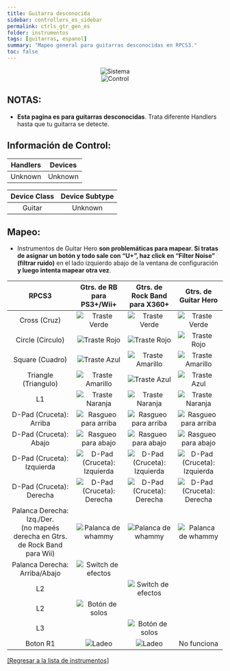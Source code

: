 ```yaml
---
title: Guitarra desconocida
sidebar: controllers_es_sidebar
permalink: ctrls_gtr_gen_es
folder: instrumentos
tags: [guitarras, espanol]
summary: "Mapeo general para guitarras desconocidas en RPCS3."
toc: false
---
```


<div align="center"> <img src="https://rb3pc.milohax.org/images/instruments/plat/myst.png" alt="Sistema" title="Sistema"></div>

<div align="center"> <img src="https://rb3pc.milohax.org/images/instruments/cont/mystcontrollers.png" alt="Control" title="Control"></div>

## NOTAS:  

* **Esta pagina es para guitarras desconocidas**. Trata diferente Handlers hasta que tu guitarra se detecte.

## Información de Control:

| Handlers | Devices |
|:------------------:|:---------------------:|
| Unknown | Unknown |

| Device Class | Device Subtype |
|:------------------:|:---------------------:|
| Guitar | Unknown |


## Mapeo: 
 
* Instrumentos de Guitar Hero **son problemáticas para mapear. Si tratas de asignar un botón y todo sale con “U+”, haz click en “Filter Noise” (filtrar ruido)** en el lado izquierdo abajo de la ventana de configuración **y luego intenta mapear otra vez**.

| **RPCS3**          | **Gtrs. de RB para PS3+/Wii+** | **Gtrs. de Rock Band para X360+** | **Gtrs. de Guitar Hero** |
|:------------------:|:---------------------:|:---------------------:|:-----------------------:|
| Cross (Cruz) | ![Traste Verde](https://rb3pc.milohax.org/images/btns/gtrs/gf.png "Traste Verde") | ![Traste Verde](https://rb3pc.milohax.org/images/btns/gtrs/gf.png "Traste Verde") | ![Traste Verde](https://rb3pc.milohax.org/images/btns/gtrs/gf.png "Traste Verde") |
| Circle (Circulo) | ![Traste Rojo](https://rb3pc.milohax.org/images/btns/gtrs/rf.png "Traste Rojo") | ![Traste Rojo](https://rb3pc.milohax.org/images/btns/gtrs/rf.png "Traste Rojo") | ![Traste Rojo](https://rb3pc.milohax.org/images/btns/gtrs/rf.png "Traste Rojo") |
| Square (Cuadro) | ![Traste Azul](https://rb3pc.milohax.org/images/btns/gtrs/bf.png "Traste Azul") | ![Traste Amarillo](https://rb3pc.milohax.org/images/btns/gtrs/yf.png "Traste Amarillo") | ![Traste Amarillo](https://rb3pc.milohax.org/images/btns/gtrs/yf.png "Traste Amarillo") |
| Triangle (Triangulo) | ![Traste Amarillo](https://rb3pc.milohax.org/images/btns/gtrs/yf.png "Traste Amarillo") | ![Traste Azul](https://rb3pc.milohax.org/images/btns/gtrs/bf.png "Traste Azul") | ![Traste Azul](https://rb3pc.milohax.org/images/btns/gtrs/bf.png "Traste Azul") |
| L1 | ![Traste Naranja](https://rb3pc.milohax.org/images/btns/gtrs/of.png "Traste Naranja") | ![Traste Naranja](https://rb3pc.milohax.org/images/btns/gtrs/of.png "Traste Naranja") | ![Traste Naranja](https://rb3pc.milohax.org/images/btns/gtrs/of.png "Traste Naranja") |
| D-Pad (Cruceta): Arriba | ![Rasgueo para arriba](https://rb3pc.milohax.org/images/btns/gtrs/sbu.png "Rasgueo para arriba") | ![Rasgueo para arriba](https://rb3pc.milohax.org/images/btns/gtrs/sbu.png "Rasgueo para arriba") | ![Rasgueo para arriba](https://rb3pc.milohax.org/images/btns/gtrs/sbu.png "Rasgueo para arriba") |
| D-Pad (Cruceta): Abajo | ![Rasgueo para abajo](https://rb3pc.milohax.org/images/btns/gtrs/sbd.png "Rasgueo para abajo") | ![Rasgueo para abajo](https://rb3pc.milohax.org/images/btns/gtrs/sbd.png "Rasgueo para abajo") | ![Rasgueo para abajo](https://rb3pc.milohax.org/images/btns/gtrs/sbd.png "Rasgueo para abajo") |
| D-Pad (Cruceta): Izquierda | ![D-Pad (Cruceta): Izquierda](https://rb3pc.milohax.org/images/btns/gtrs/dpl.png "D-Pad (Cruceta): Izquierda") | ![D-Pad (Cruceta): Izquierda](https://rb3pc.milohax.org/images/btns/gtrs/dpl.png "D-Pad (Cruceta): Izquierda") | ![D-Pad (Cruceta): Izquierda](https://rb3pc.milohax.org/images/btns/gtrs/dpl.png "D-Pad (Cruceta): Izquierda") |
| D-Pad (Cruceta): Derecha | ![D-Pad (Cruceta): Derecha](https://rb3pc.milohax.org/images/btns/gtrs/dpr.png "D-Pad (Cruceta): Derecha") | ![D-Pad (Cruceta): Derecha](https://rb3pc.milohax.org/images/btns/gtrs/dpr.png "D-Pad (Cruceta): Derecha") | ![D-Pad (Cruceta): Derecha](https://rb3pc.milohax.org/images/btns/gtrs/dpr.png "D-Pad (Cruceta): Derecha") |
| Palanca Derecha: <br/> Izq./Der. <br/> (no mapeés derecha en Gtrs. de Rock Band para Wii) | ![Palanca de whammy](https://rb3pc.milohax.org/images/btns/gtrs/wb.png "Palanca de whammy") | ![Palanca de whammy](https://rb3pc.milohax.org/images/btns/gtrs/wb.png "Palanca de whammy") | ![Palanca de whammy](https://rb3pc.milohax.org/images/btns/gtrs/wb.png "Palanca de whammy") |
| Palanca Derecha: Arriba/Abajo | ![Switch de efectos](https://rb3pc.milohax.org/images/btns/gtrs/fx.png "Switch de efectos") | | |
| L2 | | ![Switch de efectos](https://rb3pc.milohax.org/images/btns/gtrs/fx.png "Switch de efectos") | |
| L2 | ![Botón de solos](https://rb3pc.milohax.org/images/btns/gtrs/solo.png "Botón de solos") | | |
| L3 | | ![Botón de solos](https://rb3pc.milohax.org/images/btns/gtrs/solo.png "Botón de solos") | |
| Boton R1 | ![Ladeo](https://rb3pc.milohax.org/images/btns/gtrs/ts.png "Ladeo") | ![Ladeo](https://rb3pc.milohax.org/images/btns/gtrs/ts.png "Ladeo") | No funciona |

[[Regresar a la lista de instrumentos]](https://rb3pc.milohax.org/ctrls_es#lista-de-instrumentos)